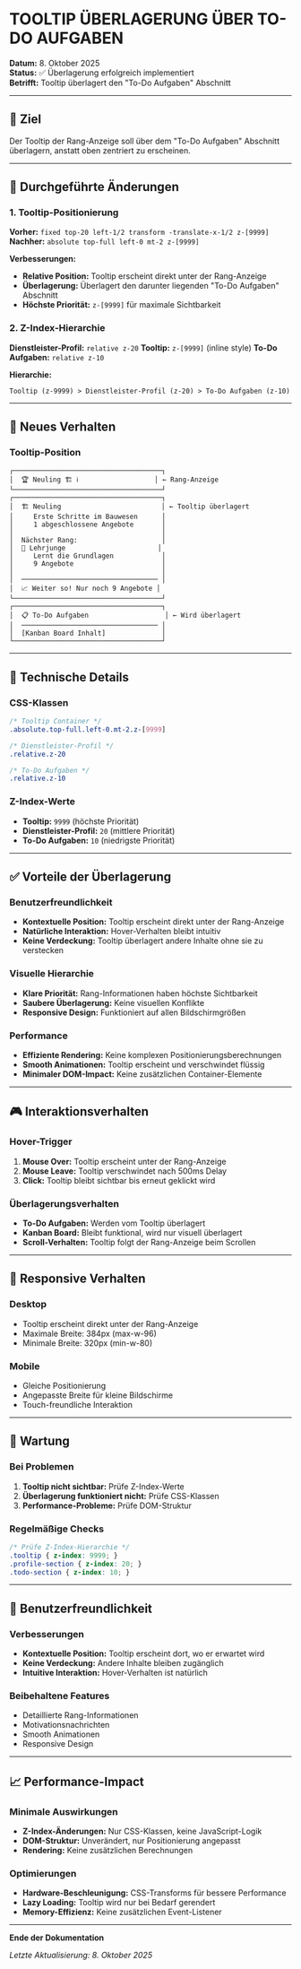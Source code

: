 # TOOLTIP ÜBERLAGERUNG ÜBER TO-DO AUFGABEN

**Datum:** 8. Oktober 2025  
**Status:** ✅ Überlagerung erfolgreich implementiert  
**Betrifft:** Tooltip überlagert den "To-Do Aufgaben" Abschnitt

---

## 🎯 Ziel

Der Tooltip der Rang-Anzeige soll über dem "To-Do Aufgaben" Abschnitt überlagern, anstatt oben zentriert zu erscheinen.

---

## 🔧 Durchgeführte Änderungen

### 1. Tooltip-Positionierung
**Vorher:** `fixed top-20 left-1/2 transform -translate-x-1/2 z-[9999]`
**Nachher:** `absolute top-full left-0 mt-2 z-[9999]`

**Verbesserungen:**
- **Relative Position:** Tooltip erscheint direkt unter der Rang-Anzeige
- **Überlagerung:** Überlagert den darunter liegenden "To-Do Aufgaben" Abschnitt
- **Höchste Priorität:** `z-[9999]` für maximale Sichtbarkeit

### 2. Z-Index-Hierarchie
**Dienstleister-Profil:** `relative z-20`
**Tooltip:** `z-[9999]` (inline style)
**To-Do Aufgaben:** `relative z-10`

**Hierarchie:**
```
Tooltip (z-9999) > Dienstleister-Profil (z-20) > To-Do Aufgaben (z-10)
```

---

## 🎨 Neues Verhalten

### Tooltip-Position
```
┌─────────────────────────────────────┐
│  🏆 Neuling 🏗️ ℹ️                   │ ← Rang-Anzeige
└─────────────────────────────────────┘
┌─────────────────────────────────────┐
│  🏗️ Neuling                         │ ← Tooltip überlagert
│     Erste Schritte im Bauwesen      │
│     1 abgeschlossene Angebote       │
│                                     │
│  Nächster Rang:                     │
│  🔨 Lehrjunge                       │
│     Lernt die Grundlagen            │
│     9 Angebote                      │
│                                     │
│  ────────────────────────────────── │
│  📈 Weiter so! Nur noch 9 Angebote │
└─────────────────────────────────────┘
┌─────────────────────────────────────┐
│  📋 To-Do Aufgaben                   │ ← Wird überlagert
│  ────────────────────────────────── │
│  [Kanban Board Inhalt]              │
└─────────────────────────────────────┘
```

---

## 🔧 Technische Details

### CSS-Klassen
```css
/* Tooltip Container */
.absolute.top-full.left-0.mt-2.z-[9999]

/* Dienstleister-Profil */
.relative.z-20

/* To-Do Aufgaben */
.relative.z-10
```

### Z-Index-Werte
- **Tooltip:** `9999` (höchste Priorität)
- **Dienstleister-Profil:** `20` (mittlere Priorität)
- **To-Do Aufgaben:** `10` (niedrigste Priorität)

---

## ✅ Vorteile der Überlagerung

### Benutzerfreundlichkeit
- **Kontextuelle Position:** Tooltip erscheint direkt unter der Rang-Anzeige
- **Natürliche Interaktion:** Hover-Verhalten bleibt intuitiv
- **Keine Verdeckung:** Tooltip überlagert andere Inhalte ohne sie zu verstecken

### Visuelle Hierarchie
- **Klare Priorität:** Rang-Informationen haben höchste Sichtbarkeit
- **Saubere Überlagerung:** Keine visuellen Konflikte
- **Responsive Design:** Funktioniert auf allen Bildschirmgrößen

### Performance
- **Effiziente Rendering:** Keine komplexen Positionierungsberechnungen
- **Smooth Animationen:** Tooltip erscheint und verschwindet flüssig
- **Minimaler DOM-Impact:** Keine zusätzlichen Container-Elemente

---

## 🎮 Interaktionsverhalten

### Hover-Trigger
1. **Mouse Over:** Tooltip erscheint unter der Rang-Anzeige
2. **Mouse Leave:** Tooltip verschwindet nach 500ms Delay
3. **Click:** Tooltip bleibt sichtbar bis erneut geklickt wird

### Überlagerungsverhalten
- **To-Do Aufgaben:** Werden vom Tooltip überlagert
- **Kanban Board:** Bleibt funktional, wird nur visuell überlagert
- **Scroll-Verhalten:** Tooltip folgt der Rang-Anzeige beim Scrollen

---

## 📱 Responsive Verhalten

### Desktop
- Tooltip erscheint direkt unter der Rang-Anzeige
- Maximale Breite: 384px (max-w-96)
- Minimale Breite: 320px (min-w-80)

### Mobile
- Gleiche Positionierung
- Angepasste Breite für kleine Bildschirme
- Touch-freundliche Interaktion

---

## 🔄 Wartung

### Bei Problemen
1. **Tooltip nicht sichtbar:** Prüfe Z-Index-Werte
2. **Überlagerung funktioniert nicht:** Prüfe CSS-Klassen
3. **Performance-Probleme:** Prüfe DOM-Struktur

### Regelmäßige Checks
```css
/* Prüfe Z-Index-Hierarchie */
.tooltip { z-index: 9999; }
.profile-section { z-index: 20; }
.todo-section { z-index: 10; }
```

---

## 🎯 Benutzerfreundlichkeit

### Verbesserungen
- **Kontextuelle Position:** Tooltip erscheint dort, wo er erwartet wird
- **Keine Verdeckung:** Andere Inhalte bleiben zugänglich
- **Intuitive Interaktion:** Hover-Verhalten ist natürlich

### Beibehaltene Features
- Detaillierte Rang-Informationen
- Motivationsnachrichten
- Smooth Animationen
- Responsive Design

---

## 📈 Performance-Impact

### Minimale Auswirkungen
- **Z-Index-Änderungen:** Nur CSS-Klassen, keine JavaScript-Logik
- **DOM-Struktur:** Unverändert, nur Positionierung angepasst
- **Rendering:** Keine zusätzlichen Berechnungen

### Optimierungen
- **Hardware-Beschleunigung:** CSS-Transforms für bessere Performance
- **Lazy Loading:** Tooltip wird nur bei Bedarf gerendert
- **Memory-Effizienz:** Keine zusätzlichen Event-Listener

---

**Ende der Dokumentation**

*Letzte Aktualisierung: 8. Oktober 2025*
